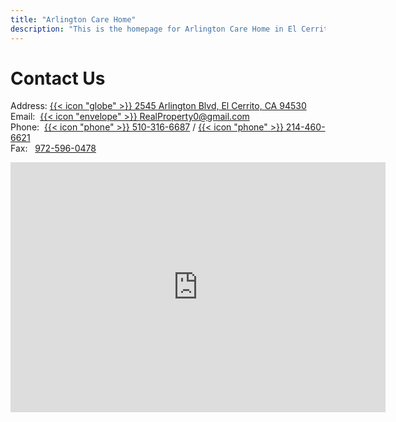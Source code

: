 ```yaml
---
title: "Arlington Care Home"
description: "This is the homepage for Arlington Care Home in El Cerrito."
---
```



# Contact Us
Address: [{{< icon "globe" >}} 2545 Arlington Blvd, El Cerrito, CA 94530](https://maps.app.goo.gl/wjRG24NTEUGGqKfw8) \
Email:&nbsp; [{{< icon "envelope" >}} RealProperty0@gmail.com](mailto:RealProperty0@gmail.com) \
Phone:&nbsp; [{{< icon "phone" >}} 510-316-6687](tel:510-316-6687) / [{{< icon "phone" >}} 214-460-6621](tel:214-460-6621) \
Fax: &nbsp; [972-596-0478](tel:972-596-0478)

<iframe src="https://www.google.com/maps/embed?pb=!1m18!1m12!1m3!1d142535.96711184556!2d-122.35489799822714!3d37.8689551035826!2m3!1f0!2f0!3f0!3m2!1i1024!2i768!4f13.1!3m3!1m2!1s0x808579b37e7d03d1%3A0xf6552269fe23e650!2sArlington%20Care%20Home!5e0!3m2!1sen!2sus!4v1747940304884!5m2!1sen!2sus" width="600" height="400" style="border:0;" allowfullscreen="" loading="lazy" referrerpolicy="no-referrer-when-downgrade"></iframe>